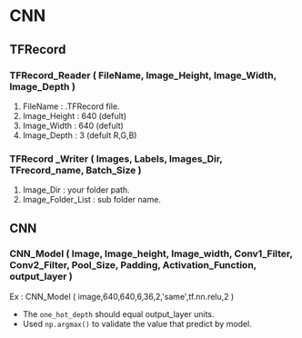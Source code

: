 # CNN

## TFRecord
### TFRecord_Reader ( FileName, Image_Height, Image_Width, Image_Depth )
1. FileName : .TFRecord file.
2. Image_Height : 640 (defult)
3. Image_Width : 640 (defult)
4. Image_Depth : 3 (defult R,G,B)
### TFRecord _Writer ( Images, Labels, Images_Dir, TFrecord_name, Batch_Size )
1. Image_Dir : your folder path.
2. Image_Folder_List : sub folder name.

## CNN
### CNN_Model ( Image, Image_height, Image_width, Conv1_Filter, Conv2_Filter, Pool_Size, Padding, Activation_Function, output_layer )
Ex : CNN_Model ( image,640,640,6,36,2,'same',tf.nn.relu,2 )
 
* The `one_hot_depth` should equal output_layer units.
* Used `np.argmax()` to validate the value that predict by model.